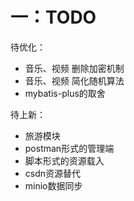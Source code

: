 # 一：TODO

待优化：
- 音乐、视频 删除加密机制
- 音乐、视频 简化随机算法
- mybatis-plus的取舍

待上新：
- 旅游模块
- postman形式的管理端
- 脚本形式的资源载入
- csdn资源替代
- minio数据同步